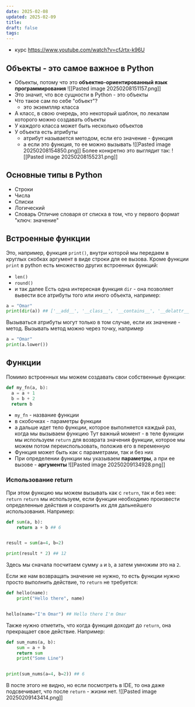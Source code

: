 ```yaml
---
date: 2025-02-08
updated: 2025-02-09
title: 
draft: false
tags: 
---
```

- курс https://www.youtube.com/watch?v=cfJrtx-k96U

## Объекты - это самое важное в Python
- Объекты, потому что это **объектно-ориентированный язык программирования**
![[Pasted image 20250208151157.png]]
- Это значит, что все сущности в Python - это объекты
- Что такое сам по себе "объект"?
	- это экземпляр класса
- А класс, в свою очередь, это некоторый шаблон, по лекалам которого можно создавать объекты
- У каждого класса может быть несколько объектов
- У объекта есть атрибуты
	- атрибут называется методом, если его значение - функция
	- а если это функция, то ее можно вызывать
![[Pasted image 20250208154850.png]]
Более конкретно это выглядит так:
![[Pasted image 20250208155231.png]]
## Основные типы в Python
- Строки
- Числа
- Списки
- Логический
- Словарь
Отличие словаря от списка в том, что у первого формат "ключ: значение"
## Встроенные функции
Это, например, функция `print()`, внутри которой мы передаем в круглых скобках аргумент в виде строки для ее вызова.
Кроме функции `print` в python есть множество других встроенных функций:
- `len()`
- `round()` 
- и так далее
Есть одна интересная функция `dir` - она позволяет вывести все атрибуты того или иного объекта, например:
```python
a = "Omar"
print(dir(a)) ## ['__add__', '__class__', '__contains__', '__delattr__', '__dir__', '__doc__', '__eq__', '__format__', '__ge__', '__getattribute__', '__getitem__', '__getnewargs__', '__getstate__', '__gt__', '__hash__', '__init__', '__init_subclass__', '__iter__', '__le__', '__len__', '__lt__', '__mod__', '__mul__', '__ne__', '__new__', '__reduce__', '__reduce_ex__', '__repr__', '__rmod__', '__rmul__', '__setattr__', '__sizeof__', '__str__', '__subclasshook__', 'capitalize', 'casefold', 'center', 'count', 'encode', 'endswith', 'expandtabs', 'find', 'format', 'format_map', 'index', 'isalnum', 'isalpha', 'isascii', 'isdecimal', 'isdigit', 'isidentifier', 'islower', 'isnumeric', 'isprintable', 'isspace', 'istitle', 'isupper', 'join', 'ljust', 'lower', 'lstrip', 'maketrans', 'partition', 'removeprefix', 'removesuffix', 'replace', 'rfind', 'rindex', 'rjust', 'rpartition', 'rsplit', 'rstrip', 'split', 'splitlines', 'startswith', 'strip', 'swapcase', 'title', 'translate', 'upper', 'zfill']
```
Вызываться атрибуты могут только в том случае, если их значение - метод. Вызывать метод можно через точку, например
```python
a = "Omar"
print(a.lower())
```
## Функции
Помимо встроенных мы можем создавать свои собственные функции:
```python
def my_fn(a, b):
  a = a + 1
  b = b + 2
  return b
```
- `my_fn` - название функции
- в скобочках - параметры функции
- а дальше идет тело функции, которое выполняется каждый раз, когда мы вызываем функцию
Тут важный момент - в теле функции мы используем `return` для возврата значения функции, которое мы можем потом переиспользовать, положив его в переменную
- Функция может быть как с параметрами, так и без них
- При определении функции мы указываем **параметры**, а при ее вызове - **аргументы**
	![[Pasted image 20250209134928.png]]
### Использование return
При этом функцию мы можем вызывать как с `return`, так и без нее: `return`
`return` мы используем, если функции необходимо произвести определенные действия и сохранить их для дальнейшего использования. Например:
```python
def sum(a, b):
    return a + b ## 6


result = sum(a=4, b=2)

print(result * 2) ## 12
```
Здесь мы сначала посчитаем сумму `a` и `b`, а затем умножим это на `2`.

Если же нам возвращать значение не нужно, то есть функции нужно просто выполнить действие, то `return` не требуется:
```python
def hello(name):
    print("Hello there", name)


hello(name="I'm Omar") ## Hello there I'm Omar
```

Также нужно отметить, что когда функция доходит до `return`, она прекращает свое действие. Например:
```python
def sum_nums(a, b):
    sum = a + b
    return sum
    print("Some Line")


print(sum_nums(a=4, b=2)) ## 6
```
В посте этого не видно, но если посмотреть в IDE, то она даже подсвечивает, что после `return` - жизни нет.
	![[Pasted image 20250209143414.png]]